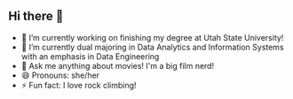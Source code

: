 ## Hi there 👋
- 🔭 I’m currently working on finishing my degree at Utah State University!
- 🌱 I’m currently dual majoring in Data Analytics and Information Systems with an emphasis in Data Engineering
- 💬 Ask me anything about movies! I'm a big film nerd!
- 😄 Pronouns: she/her
- ⚡ Fun fact: I love rock climbing!
<!--
**sofrperez/sofrperez** is a ✨ _special_ ✨ repository because its `README.md` (this file) appears on your GitHub profile.

Here are some ideas to get you started:

- 🔭 I’m currently working on ...
- 🌱 I’m currently learning ...
- 👯 I’m looking to collaborate on ...
- 🤔 I’m looking for help with ...
- 💬 Ask me about ...
- 📫 How to reach me: ...
- 😄 Pronouns: ...
- ⚡ Fun fact: ...
-->
